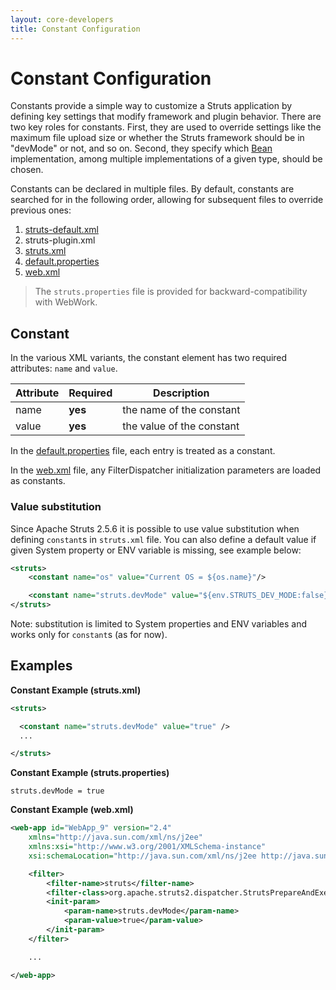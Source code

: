 ```yaml
---
layout: core-developers
title: Constant Configuration
---
```


# Constant Configuration

Constants provide a simple way to customize a Struts application by defining key settings that modify framework and 
plugin behavior. There are two key roles for constants. First, they are used to override settings like the maximum file 
upload size or whether the Struts framework should be in "devMode" or not, and so on. Second, they specify which 
[Bean](bean-configuration) implementation, among multiple implementations of a given type, should be chosen.

Constants can be declared in multiple files. By default, constants are searched for in the following order, allowing 
for subsequent files to override previous ones:

1. [struts-default.xml](struts-default-xml)
2. struts-plugin.xml
3. [struts.xml](struts-xml)
4. [default.properties](default-properties)
5. [web.xml](web-xml)

> The `struts.properties` file is provided for backward-compatibility with WebWork.

## Constant

In the various XML variants, the constant element has two required attributes: `name` and `value`.

|Attribute|Required|Description|
|---------|--------|-----------|
|name|**yes**|the name of the constant|
|value|**yes**|the value of the constant|

In the [default.properties](default-properties) file, each entry is treated as a constant.

In the [web.xml](web-xml) file, any FilterDispatcher initialization parameters are loaded as constants.

### Value substitution

Since Apache Struts 2.5.6 it is possible to use value substitution when defining `constant`s in `struts.xml` file. 
You can also define a default value if given System property or ENV variable is missing, see example below:

```xml
<struts>
    <constant name="os" value="Current OS = ${os.name}"/>

    <constant name="struts.devMode" value="${env.STRUTS_DEV_MODE:false}"/>
</struts>
```

Note: substitution is limited to System properties and ENV variables and works only for `constant`s (as for now).

## Examples

**Constant Example (struts.xml)**

```xml
<struts>

  <constant name="struts.devMode" value="true" />
  ... 

</struts>
```

**Constant Example (struts.properties)**

```
struts.devMode = true
```

**Constant Example (web.xml)**

```xml
<web-app id="WebApp_9" version="2.4" 
	xmlns="http://java.sun.com/xml/ns/j2ee" 
	xmlns:xsi="http://www.w3.org/2001/XMLSchema-instance" 
	xsi:schemaLocation="http://java.sun.com/xml/ns/j2ee http://java.sun.com/xml/ns/j2ee/web-app_2_4.xsd">

    <filter>
        <filter-name>struts</filter-name>
        <filter-class>org.apache.struts2.dispatcher.StrutsPrepareAndExecuteFilter</filter-class>
        <init-param>
        	<param-name>struts.devMode</param-name>
        	<param-value>true</param-value>
        </init-param>
    </filter>

    ...

</web-app>
```
